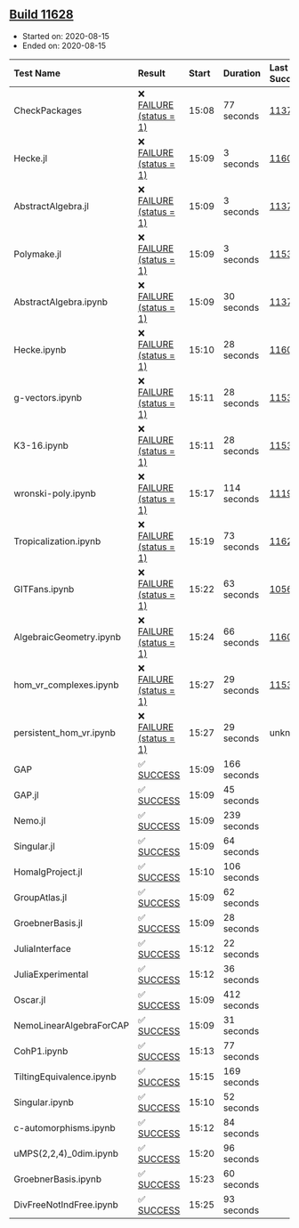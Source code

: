## [Build 11628](https://oscarci.mathematik.uni-kl.de/job/oscar/11628/)

* Started on: 2020-08-15
* Ended on: 2020-08-15

| Test Name    | Result | Start | Duration | Last Success | First Failure |
|:-------------|:-------|:------|:---------|:-------------|:--------------|
| CheckPackages | ❌ [FAILURE (status = 1)](https://oscarci.mathematik.uni-kl.de/job/oscar/11628/artifact/logs/build-11628/CheckPackages.log) | 15:08 | 77 seconds | [11376](https://oscarci.mathematik.uni-kl.de/job/oscar/11376/) | [11377](https://oscarci.mathematik.uni-kl.de/job/oscar/11377/) |
| Hecke.jl | ❌ [FAILURE (status = 1)](https://oscarci.mathematik.uni-kl.de/job/oscar/11628/artifact/logs/build-11628/Hecke.jl.log) | 15:09 | 3 seconds | [11602](https://oscarci.mathematik.uni-kl.de/job/oscar/11602/) | [11603](https://oscarci.mathematik.uni-kl.de/job/oscar/11603/) |
| AbstractAlgebra.jl | ❌ [FAILURE (status = 1)](https://oscarci.mathematik.uni-kl.de/job/oscar/11628/artifact/logs/build-11628/AbstractAlgebra.jl.log) | 15:09 | 3 seconds | [11376](https://oscarci.mathematik.uni-kl.de/job/oscar/11376/) | [11377](https://oscarci.mathematik.uni-kl.de/job/oscar/11377/) |
| Polymake.jl | ❌ [FAILURE (status = 1)](https://oscarci.mathematik.uni-kl.de/job/oscar/11628/artifact/logs/build-11628/Polymake.jl.log) | 15:09 | 3 seconds | [11532](https://oscarci.mathematik.uni-kl.de/job/oscar/11532/) | [11533](https://oscarci.mathematik.uni-kl.de/job/oscar/11533/) |
| AbstractAlgebra.ipynb | ❌ [FAILURE (status = 1)](https://oscarci.mathematik.uni-kl.de/job/oscar/11628/artifact/logs/build-11628/AbstractAlgebra.ipynb.log) | 15:09 | 30 seconds | [11376](https://oscarci.mathematik.uni-kl.de/job/oscar/11376/) | [11377](https://oscarci.mathematik.uni-kl.de/job/oscar/11377/) |
| Hecke.ipynb | ❌ [FAILURE (status = 1)](https://oscarci.mathematik.uni-kl.de/job/oscar/11628/artifact/logs/build-11628/Hecke.ipynb.log) | 15:10 | 28 seconds | [11602](https://oscarci.mathematik.uni-kl.de/job/oscar/11602/) | [11603](https://oscarci.mathematik.uni-kl.de/job/oscar/11603/) |
| g-vectors.ipynb | ❌ [FAILURE (status = 1)](https://oscarci.mathematik.uni-kl.de/job/oscar/11628/artifact/logs/build-11628/g-vectors.ipynb.log) | 15:11 | 28 seconds | [11532](https://oscarci.mathematik.uni-kl.de/job/oscar/11532/) | [11533](https://oscarci.mathematik.uni-kl.de/job/oscar/11533/) |
| K3-16.ipynb | ❌ [FAILURE (status = 1)](https://oscarci.mathematik.uni-kl.de/job/oscar/11628/artifact/logs/build-11628/K3-16.ipynb.log) | 15:11 | 28 seconds | [11532](https://oscarci.mathematik.uni-kl.de/job/oscar/11532/) | [11533](https://oscarci.mathematik.uni-kl.de/job/oscar/11533/) |
| wronski-poly.ipynb | ❌ [FAILURE (status = 1)](https://oscarci.mathematik.uni-kl.de/job/oscar/11628/artifact/logs/build-11628/wronski-poly.ipynb.log) | 15:17 | 114 seconds | [11192](https://oscarci.mathematik.uni-kl.de/job/oscar/11192/) | [11193](https://oscarci.mathematik.uni-kl.de/job/oscar/11193/) |
| Tropicalization.ipynb | ❌ [FAILURE (status = 1)](https://oscarci.mathematik.uni-kl.de/job/oscar/11628/artifact/logs/build-11628/Tropicalization.ipynb.log) | 15:19 | 73 seconds | [11627](https://oscarci.mathematik.uni-kl.de/job/oscar/11627/) | [11628](https://oscarci.mathematik.uni-kl.de/job/oscar/11628/) |
| GITFans.ipynb | ❌ [FAILURE (status = 1)](https://oscarci.mathematik.uni-kl.de/job/oscar/11628/artifact/logs/build-11628/GITFans.ipynb.log) | 15:22 | 63 seconds | [10566](https://oscarci.mathematik.uni-kl.de/job/oscar/10566/) | [10567](https://oscarci.mathematik.uni-kl.de/job/oscar/10567/) |
| AlgebraicGeometry.ipynb | ❌ [FAILURE (status = 1)](https://oscarci.mathematik.uni-kl.de/job/oscar/11628/artifact/logs/build-11628/AlgebraicGeometry.ipynb.log) | 15:24 | 66 seconds | [11602](https://oscarci.mathematik.uni-kl.de/job/oscar/11602/) | [11603](https://oscarci.mathematik.uni-kl.de/job/oscar/11603/) |
| hom_vr_complexes.ipynb | ❌ [FAILURE (status = 1)](https://oscarci.mathematik.uni-kl.de/job/oscar/11628/artifact/logs/build-11628/hom_vr_complexes.ipynb.log) | 15:27 | 29 seconds | [11532](https://oscarci.mathematik.uni-kl.de/job/oscar/11532/) | [11533](https://oscarci.mathematik.uni-kl.de/job/oscar/11533/) |
| persistent_hom_vr.ipynb | ❌ [FAILURE (status = 1)](https://oscarci.mathematik.uni-kl.de/job/oscar/11628/artifact/logs/build-11628/persistent_hom_vr.ipynb.log) | 15:27 | 29 seconds | unknown | unknown |
| GAP | ✅ [SUCCESS](https://oscarci.mathematik.uni-kl.de/job/oscar/11628/artifact/logs/build-11628/GAP.log) | 15:09 | 166 seconds |  |  |
| GAP.jl | ✅ [SUCCESS](https://oscarci.mathematik.uni-kl.de/job/oscar/11628/artifact/logs/build-11628/GAP.jl.log) | 15:09 | 45 seconds |  |  |
| Nemo.jl | ✅ [SUCCESS](https://oscarci.mathematik.uni-kl.de/job/oscar/11628/artifact/logs/build-11628/Nemo.jl.log) | 15:09 | 239 seconds |  |  |
| Singular.jl | ✅ [SUCCESS](https://oscarci.mathematik.uni-kl.de/job/oscar/11628/artifact/logs/build-11628/Singular.jl.log) | 15:09 | 64 seconds |  |  |
| HomalgProject.jl | ✅ [SUCCESS](https://oscarci.mathematik.uni-kl.de/job/oscar/11628/artifact/logs/build-11628/HomalgProject.jl.log) | 15:10 | 106 seconds |  |  |
| GroupAtlas.jl | ✅ [SUCCESS](https://oscarci.mathematik.uni-kl.de/job/oscar/11628/artifact/logs/build-11628/GroupAtlas.jl.log) | 15:09 | 62 seconds |  |  |
| GroebnerBasis.jl | ✅ [SUCCESS](https://oscarci.mathematik.uni-kl.de/job/oscar/11628/artifact/logs/build-11628/GroebnerBasis.jl.log) | 15:09 | 28 seconds |  |  |
| JuliaInterface | ✅ [SUCCESS](https://oscarci.mathematik.uni-kl.de/job/oscar/11628/artifact/logs/build-11628/JuliaInterface.log) | 15:12 | 22 seconds |  |  |
| JuliaExperimental | ✅ [SUCCESS](https://oscarci.mathematik.uni-kl.de/job/oscar/11628/artifact/logs/build-11628/JuliaExperimental.log) | 15:12 | 36 seconds |  |  |
| Oscar.jl | ✅ [SUCCESS](https://oscarci.mathematik.uni-kl.de/job/oscar/11628/artifact/logs/build-11628/Oscar.jl.log) | 15:09 | 412 seconds |  |  |
| NemoLinearAlgebraForCAP | ✅ [SUCCESS](https://oscarci.mathematik.uni-kl.de/job/oscar/11628/artifact/logs/build-11628/NemoLinearAlgebraForCAP.log) | 15:09 | 31 seconds |  |  |
| CohP1.ipynb | ✅ [SUCCESS](https://oscarci.mathematik.uni-kl.de/job/oscar/11628/artifact/logs/build-11628/CohP1.ipynb.log) | 15:13 | 77 seconds |  |  |
| TiltingEquivalence.ipynb | ✅ [SUCCESS](https://oscarci.mathematik.uni-kl.de/job/oscar/11628/artifact/logs/build-11628/TiltingEquivalence.ipynb.log) | 15:15 | 169 seconds |  |  |
| Singular.ipynb | ✅ [SUCCESS](https://oscarci.mathematik.uni-kl.de/job/oscar/11628/artifact/logs/build-11628/Singular.ipynb.log) | 15:10 | 52 seconds |  |  |
| c-automorphisms.ipynb | ✅ [SUCCESS](https://oscarci.mathematik.uni-kl.de/job/oscar/11628/artifact/logs/build-11628/c-automorphisms.ipynb.log) | 15:12 | 84 seconds |  |  |
| uMPS(2,2,4)_0dim.ipynb | ✅ [SUCCESS](https://oscarci.mathematik.uni-kl.de/job/oscar/11628/artifact/logs/build-11628/uMPS-2-2-4-_0dim.ipynb.log) | 15:20 | 96 seconds |  |  |
| GroebnerBasis.ipynb | ✅ [SUCCESS](https://oscarci.mathematik.uni-kl.de/job/oscar/11628/artifact/logs/build-11628/GroebnerBasis.ipynb.log) | 15:23 | 60 seconds |  |  |
| DivFreeNotIndFree.ipynb | ✅ [SUCCESS](https://oscarci.mathematik.uni-kl.de/job/oscar/11628/artifact/logs/build-11628/DivFreeNotIndFree.ipynb.log) | 15:25 | 93 seconds |  |  |
